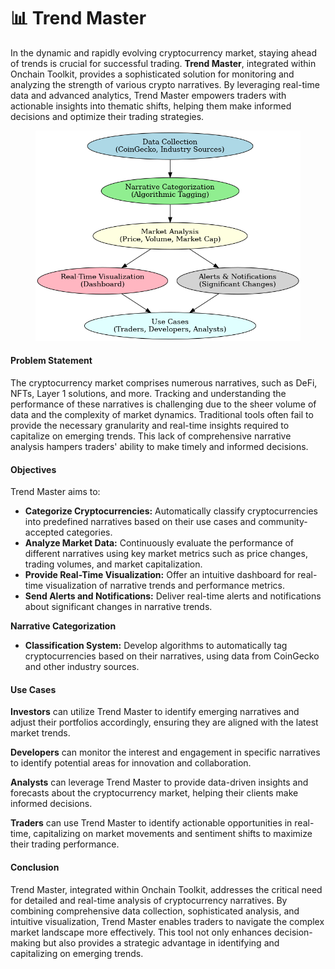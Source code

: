 # 📊 Trend Master

In the dynamic and rapidly evolving cryptocurrency market, staying ahead of trends is crucial for successful trading. **Trend Master**, integrated within Onchain Toolkit, provides a sophisticated solution for monitoring and analyzing the strength of various crypto narratives. By leveraging real-time data and advanced analytics, Trend Master empowers traders with actionable insights into thematic shifts, helping them make informed decisions and optimize their trading strategies.

<figure><img src="../.gitbook/assets/Trend_Master_Flowchart.png" alt=""><figcaption></figcaption></figure>

#### Problem Statement

The cryptocurrency market comprises numerous narratives, such as DeFi, NFTs, Layer 1 solutions, and more. Tracking and understanding the performance of these narratives is challenging due to the sheer volume of data and the complexity of market dynamics. Traditional tools often fail to provide the necessary granularity and real-time insights required to capitalize on emerging trends. This lack of comprehensive narrative analysis hampers traders' ability to make timely and informed decisions.

#### Objectives

Trend Master aims to:

* **Categorize Cryptocurrencies:** Automatically classify cryptocurrencies into predefined narratives based on their use cases and community-accepted categories.
* **Analyze Market Data:** Continuously evaluate the performance of different narratives using key market metrics such as price changes, trading volumes, and market capitalization.
* **Provide Real-Time Visualization:** Offer an intuitive dashboard for real-time visualization of narrative trends and performance metrics.
* **Send Alerts and Notifications:** Deliver real-time alerts and notifications about significant changes in narrative trends.

**Narrative Categorization**

* **Classification System:** Develop algorithms to automatically tag cryptocurrencies based on their narratives, using data from CoinGecko and other industry sources.

#### Use Cases

**Investors** can utilize Trend Master to identify emerging narratives and adjust their portfolios accordingly, ensuring they are aligned with the latest market trends.

**Developers** can monitor the interest and engagement in specific narratives to identify potential areas for innovation and collaboration.

**Analysts** can leverage Trend Master to provide data-driven insights and forecasts about the cryptocurrency market, helping their clients make informed decisions.

**Traders** can use Trend Master to identify actionable opportunities in real-time, capitalizing on market movements and sentiment shifts to maximize their trading performance.

#### Conclusion

Trend Master, integrated within Onchain Toolkit, addresses the critical need for detailed and real-time analysis of cryptocurrency narratives. By combining comprehensive data collection, sophisticated analysis, and intuitive visualization, Trend Master enables traders to navigate the complex market landscape more effectively. This tool not only enhances decision-making but also provides a strategic advantage in identifying and capitalizing on emerging trends.
